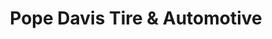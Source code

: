 ---
title: "Pope Davis Tire & Automotive"
url: /lexington/pope-davis-tire-and-automotive/
shop: car repair
---
